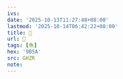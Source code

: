 ```yaml
---
ivs:
date: '2025-10-13T11:27:48+08:00'
lastmod: '2025-10-14T06:42:22+08:00'
title: 󰙶
url: 󰙶
tags: [魚]
hex: '9B5A'
src: GHZR
note:
---
```

